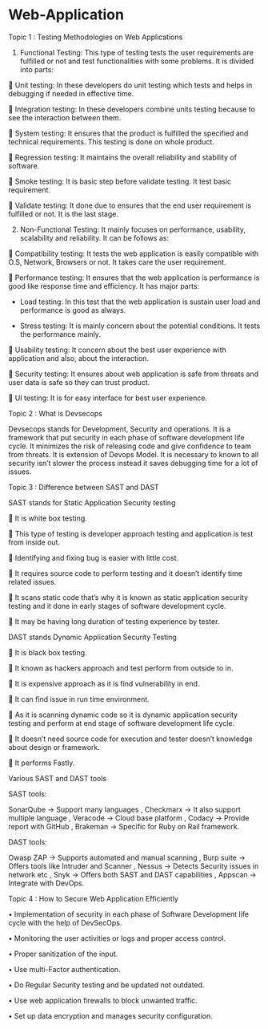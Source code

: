 # Web-Application
Topic 1 : Testing Methodologies on Web Applications

1. Functional Testing: This type of testing tests the user requirements are fulfilled or not and test functionalities with some problems. It is divided into parts:

	Unit testing: In these developers do unit testing which tests and helps in debugging if needed in effective time.

 	Integration testing: In these developers combine units testing because to see the interaction between them.

	System testing: It ensures that the product is fulfilled the specified and technical requirements. This testing is done on whole product.

	Regression testing: It maintains the overall reliability and stability of software.

	Smoke testing: It is basic step before validate testing. It test basic requirement.

	Validate testing: It done due to ensures that the end user requirement is fulfilled or not. It is the last stage.

2. Non-Functional Testing: It mainly focuses on performance, usability, scalability and reliability. It can be follows as:
   
	Compatibility testing: It tests the web application is easily compatible with O.S, Network, Browsers or not. It takes care the user requirement.

	Performance testing: It ensures that the web application is performance is good like response time and efficiency. It has major parts:

- Load testing: In this test that the web application is sustain user load and performance is good as always.

- Stress testing: It is mainly concern about the potential conditions. It tests the performance mainly.

	Usability testing: It concern about the best user experience with application and also, about the interaction.

	Security testing: It ensures about web application is safe from threats and user data is safe so they can trust product.

	UI testing: It is for easy interface for best user experience.


Topic 2 : What is Devsecops

Devsecops stands for Development, Security and operations. It is a framework that put security in each phase of software development life cycle. It minimizes the risk of releasing code and give confidence to team from threats. It is extension of Devops Model. It is necessary to known to all security isn’t slower the process instead it saves debugging time for a lot of issues.

Topic 3 : Difference between SAST and DAST

SAST stands for Static Application Security testing

	It is white box testing.

	This type of testing is developer approach testing and application is test from inside out.

	Identifying and fixing bug is easier with little cost.

	It requires source code to perform testing and it doesn’t identify time related issues.

	It scans static code that’s why it is known as static application security testing and it done in early stages of software development cycle.

	It may be having long duration of testing experience by tester.

DAST stands Dynamic Application Security Testing

	It is black box testing.

	It known as hackers approach and test perform from outside to in.

	It is expensive approach as it is find vulnerability in end.

	It can find issue in run time environment.

	As it is scanning dynamic code so it is dynamic application security testing and perform at end stage of software development life cycle.

	It doesn’t need source code for execution and tester doesn’t knowledge about design or framework.

	It performs Fastly.

Various SAST and DAST tools

SAST tools:

SonarQube -> Support many languages , Checkmarx -> It also support multiple language , Veracode  -> Cloud base platform , Codacy -> Provide report with GitHub , Brakeman -> Specific for Ruby on Rail framework.

DAST tools:

Owasp ZAP -> Supports automated and manual scanning , Burp suite -> Offers tools like Intruder and Scanner , Nessus  -> Detects Security issues in network etc , Snyk -> Offers both SAST and DAST capabilities , Appscan -> Integrate with DevOps.

Topic 4 : How to Secure Web Application Efficiently

•	Implementation of security in each phase of Software Development life cycle with the help of DevSecOps.

•	Monitoring the user activities or logs and proper access control.

•	Proper sanitization of the input.

•	Use multi-Factor authentication.

•	Do Regular Security testing and be updated not outdated.

•	Use web application firewalls to block unwanted traffic.

•	Set up data encryption and manages security configuration.




